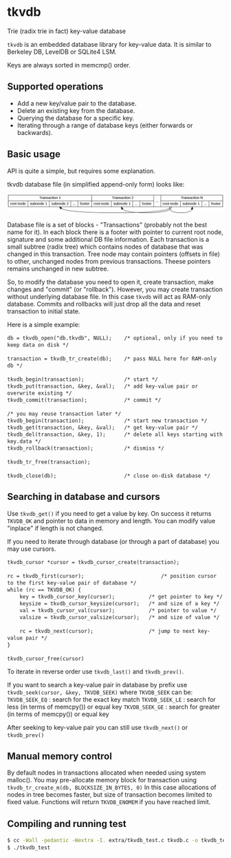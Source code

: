 # tkvdb
Trie (radix trie in fact) key-value database

`tkvdb` is an embedded database library for key-value data. It is similar to Berkeley DB, LevelDB or SQLite4 LSM.

Keys are always sorted in memcmp() order.

## Supported operations

  * Add a new key/value pair to the database.
  * Delete an existing key from the database.
  * Querying the database for a specific key.
  * Iterating through a range of database keys (either forwards or backwards).

## Basic usage

API is quite a simple, but requires some explanation.

tkvdb database file (in simplified append-only form) looks like:

![tkvdb database layout](docs/nonvac_db.png?raw=true "tkvdb database layout")

Database file is a set of blocks - "Transactions" (probably not the best name for it).
In each block there is a footer with pointer to current root node, signature and some additional DB file information.
Each transaction is a small subtree (radix tree) which contains nodes of database that was changed in this transaction.
Tree node may contain pointers (offsets in file) to other, unchanged nodes from previous transactions. Theese pointers remains unchanged in new subtree.

So, to modify the database you need to open it, create transaction, make changes and "commit" (or "rollback").
However, you may create transaction without underlying database file. In this case `tkvdb` will act as RAM-only database.
Commits and rollbacks will just drop all the data and reset transaction to initial state.

Here is a simple example:

```
db = tkvdb_open("db.tkvdb", NULL);    /* optional, only if you need to keep data on disk */

transaction = tkvdb_tr_create(db);    /* pass NULL here for RAM-only db */

tkvdb_begin(transaction);             /* start */
tkvdb_put(transaction, &key, &val);   /* add key-value pair or overwrite existing */
tkvdb_commit(transaction);            /* commit */

/* you may reuse transaction later */
tkvdb_begin(transaction);             /* start new transaction */
tkvdb_get(transaction, &key, &val);   /* get key-value pair */
tkvdb_del(transaction, &key, 1);      /* delete all keys starting with key.data */
tkvdb_rollback(transaction);          /* dismiss */

tkvdb_tr_free(transaction);

tkvdb_close(db);                      /* close on-disk database */
```

## Searching in database and cursors

Use `tkvdb_get()` if you need to get a value by key.
On success it returns `TKVDB_OK` and pointer to data in memory and length.
You can modify value "inplace" if length is not changed.

If you need to iterate through database (or through a part of database) you may use cursors.

```
tkvdb_cursor *cursor = tkvdb_cursor_create(transaction);

rc = tkvdb_first(cursor);                         /* position cursor to the first key-value pair of database */
while (rc == TKVDB_OK) {
	key = tkvdb_cursor_key(cursor);           /* get pointer to key */
	keysize = tkvdb_cursor_keysize(cursor);   /* and size of a key */
	val = tkvdb_cursor_val(cursor);           /* pointer to value */
	valsize = tkvdb_cursor_valsize(cursor);   /* and size of value */

	rc = tkvdb_next(cursor);                  /* jump to next key-value pair */
}

tkvdb_cursor_free(cursor)
```

To iterate in reverse order use `tkvdb_last()` and `tkvdb_prev()`.

If you want to search a key-value pair in database by prefix use `tkvdb_seek(cursor, &key, TKVDB_SEEK)`
where `TKVDB_SEEK` can be:
`TKVDB_SEEK_EQ` : search for the exact key match
`TKVDB_SEEK_LE` : search for less (in terms of memcpy()) or equal key
`TKVDB_SEEK_GE` : search for greater (in terms of memcpy()) or equal key

After seeking to key-value pair you can still use `tkvdb_next()` or `tkvdb_prev()`


## Manual memory control

By default nodes in transactions allocated when needed using system malloc().
You may pre-allocate memory block for transaction using `tkvdb_tr_create_m(db, BLOCKSIZE_IN_BYTES, 0)`
In this case allocations of nodes in tree becomes faster, but size of transaction becomes limited to fixed value.
Functions will return `TKVDB_ENOMEM` if you have reached limit.


## Compiling and running test

```sh
$ cc -Wall -pedantic -Wextra -I. extra/tkvdb_test.c tkvdb.c -o tkvdb_test
$ ./tkvdb_test
```
